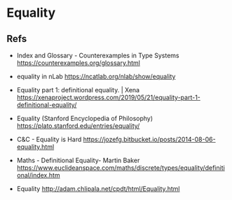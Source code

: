# Equality









## Refs

* Index and Glossary - Counterexamples in Type Systems
https://counterexamples.org/glossary.html

* equality in nLab
https://ncatlab.org/nlab/show/equality

* Equality part 1: definitional equality. | Xena
https://xenaproject.wordpress.com/2019/05/21/equality-part-1-definitional-equality/

* Equality (Stanford Encyclopedia of Philosophy)
https://plato.stanford.edu/entries/equality/

* C&C - Equality is Hard
https://jozefg.bitbucket.io/posts/2014-08-06-equality.html

* Maths - Definitional Equality- Martin Baker
https://www.euclideanspace.com/maths/discrete/types/equality/definitional/index.htm

* Equality
http://adam.chlipala.net/cpdt/html/Equality.html
